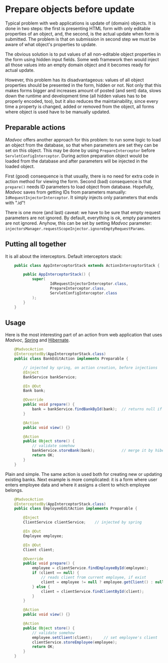 # Prepare objects before update

Typical problem with web applications is update of (domain) objects. It
is done in two steps: the first is presenting HTML form with only
editable properties of an object, and, the second, is the actual update
when form is submitted. The problem is that on submission in second step
we must be aware of what object\'s properties to update.

The obvious solution is to put values of all non-editable object
properties in the form using hidden input fields. Some web framework
then would inject all those values into an empty domain object and it
becomes ready for actual update.

However, this problem has its disadvantageous: values of all object
properties should be presented in the form, hidden or not. Not only that
this makes forms bigger and increases amount of posted (and sent) data,
slows down the runtime and development time (all hidden values has to be
properly encoded, too), but it also reduces the maintainability, since
every time a property is changed, added or removed from the object, all
forms where object is used have to be manually updated.

## Preparable actions

*Madvoc* offers another approach for this problem: to run some logic to
load an object from the database, so that when parameters are set they
can be set on this object. This may be done by using
`PrepareInterceptor` before `ServletConfigInterceptor`. During action
preparation object would be loaded from the database and after
parameters will be injected in the loaded object.

First (good) consequence is that usually, there is no need for extra
code in action method for viewing the form. Second (bad) consequence is
that `prepare()` needs ID parameters to load object from database.
Hopefully, *Madvoc* saves from getting IDs from parameters manually:
`IdRequestInjectorInterceptor`. It simply injects only parameters that
ends with ".id"!

There is one more (and last) caveat: we have to be sure that empty
request parameters are not ignored. By default, everything is ok, empty
parameters are not ignored. Anyhow, this can be set by setting *Madvoc*
parameter:
`injectorsManager.requestScopeInjector.ignoreEmptyRequestParams`.

## Putting all together

It is all about the interceptors. Default interceptors stack:

~~~~~ java
    public class AppInterceptorStack extends ActionInterceptorStack {

    	public AppInterceptorStack() {
    		super(
    				IdRequestInjectorInterceptor.class,
    				PrepareInterceptor.class,
    				ServletConfigInterceptor.class
    		);
    	}
    }
~~~~~

## Usage

Here is the most interesting part of an action from web application that
uses *Madvoc*, [Spring][1] and [Hibernate][2].

~~~~~ java
    @MadvocAction
    @InterceptedBy(AppInterceptorStack.class)
    public class BankEditAction implements Preparable {

        // injected by spring, on action creation, before injections
    	@Inject
    	BankService bankService;

    	@In	@Out
    	Bank bank;

    	@Override
    	public void prepare() {
    		bank = bankService.findBankById(bank);	// returns null if entity is null
    	}

    	@Action
    	public void view() {}

    	@Action
    	public Object store() {
    		// validate somehow
    		bankService.storeBank(bank);            // merge it by hibernate
    		return OK;
    	}
    }
~~~~~

Plain and simple. The same action is used both for creating new or
updating existing banks. Next example is more complicated: it is a form
where user enters employee data and where it assigns a client to which
employee belongs.

~~~~~ java
    @MadvocAction
    @InterceptedBy(AppInterceptorStack.class)
    public class EmployeeEditAction implements Preparable {

    	@Inject
    	ClientService clientService;	// injected by spring

    	@In	@Out
    	Employee employee;

    	@In @Out
    	Client client;

    	@Override
    	public void prepare() {
    		employee = clientService.findEmployeeById(employee);
    		if (client == null) {
    			// reads client from current employee, if exist
    			client = employee != null ? employee.getClient() : null;
    		} else {
    			client = clientService.findClientById(client);
    		}
    	}

    	@Action
    	public void view() {}

    	@Action
    	public Object store() {
    		// validate somehow
    		employee.setClient(client);		// set employee's client
    		clientService.storeEmployee(employee);
    		return OK;
    	}
    }
~~~~~


[1]: http://www.springsource.org/
[2]: https://www.hibernate.org/
